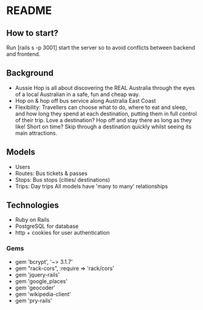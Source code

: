 # README

## How to start?
Run [rails s -p 3001] start the server so to avoid conflicts between backend and frontend.

## Background
- Aussie Hop is all about discovering the REAL Australia through the eyes of a local Australian in a safe, fun and cheap way.
- Hop on & hop off bus service along Australia East Coast
- Flexibility: Travellers can choose what to do, where to eat and sleep, and how long they spend at each destination, putting them in full control of their trip. Love a destination? Hop off and stay there as long as they like! Short on time? Skip through a destination quickly whilst seeing its main attractions.

## Models
- Users
- Routes: Bus tickets & passes
- Stops: Bus stops (cities/ destinations)
- Trips: Day trips
All models have 'many to many' relationships

## Technologies
- Ruby on Rails
- PostgreSQL for database
- http + cookies for user authentication
### Gems
- gem 'bcrypt', '~> 3.1.7'
- gem "rack-cors", :require => 'rack/cors'
- gem 'jquery-rails'
- gem 'google_places'
- gem 'geocoder'
- gem 'wikipedia-client'
- gem 'pry-rails'
